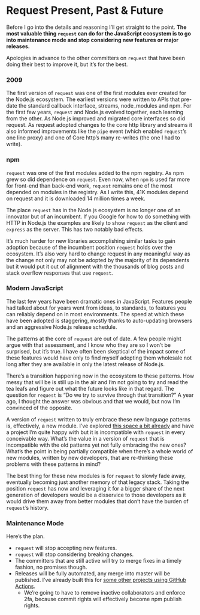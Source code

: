 # Request Present, Past & Future



Before I go into the details and reasoning I’ll get straight to the point. **The most valuable thing `request` can do for the JavaScript ecosystem is to go into maintenance mode and stop considering new features or major releases.**

Apologies in advance to the other committers on `request` that have been doing their best to improve it, but it’s for the best.

### 2009

The first version of `request` was one of the first modules ever created for the Node.js ecosystem. The earliest versions were written to APIs that pre-date the standard callback interface, streams, node\_modules and npm. For the first few years, `request` and Node.js evolved together, each learning from the other. As Node.js improved and migrated core interfaces so did request. As request adopted changes to the core http library and streams it also informed improvements like the `pipe` event \(which enabled `request`’s one line proxy\) and one of Core http’s many re-writes \(the one I had to write\).

### npm

`request` was one of the first modules added to the npm registry. As npm grew so did dependence on `request`. Even now, when `npm` is used far more for front-end than back-end work, `request` remains one of the most depended on modules in the registry. As I write this, 41K modules depend on request and it is downloaded 14 million times a week.

The place `request` has in the Node.js ecosystem is no longer one of an innovator but of an incumbent. If you Google for how to do something with HTTP in Node.js the examples are likely to show `request` as the client and `express` as the server. This has two notably bad effects.

It’s much harder for new libraries accomplishing similar tasks to gain adoption because of the incumbent position `request` holds over the ecosystem. It’s also very hard to change request in any meaningful way as the change not only may not be adopted by the majority of its dependents but it would put it out of alignment with the thousands of blog posts and stack overflow responses that use `request`.

### Modern JavaScript

The last few years have been dramatic ones in JavaScript. Features people had talked about for years went from ideas, to standards, to features you can reliably depend on in most environments. The speed at which these have been adopted is staggering, mostly thanks to auto-updating browsers and an aggressive Node.js release schedule.

The patterns at the core of `request` are out of date. A few people might argue with that assessment, and I know who they are so I won’t be surprised, but it’s true. I have often been skeptical of the impact some of these features would have only to find myself adopting them wholesale not long after they are available in only the latest release of Node.js.

There’s a transition happening now in the ecosystem to these patterns. How messy that will be is still up in the air and I’m not going to try and read the tea leafs and figure out what the future looks like in that regard. The question for `request` is “Do we try to survive through that transition?” A year ago, I thought the answer was obvious and that we would, but now I’m convinced of the opposite.

A version of `request` written to truly embrace these new language patterns is, effectively, a new module. I’ve explored [this space a bit already](https://github.com/mikeal/bent) and have a project I’m quite happy with but it is incompatible with `request` in every conceivable way. What’s the value in a version of `request` that is incompatible with the old patterns yet not fully embracing the new ones? What’s the point in being partially compatible when there’s a whole world of new modules, written by new developers, that are re-thinking these problems with these patterns in mind?

The best thing for these new modules is for `request` to slowly fade away, eventually becoming just another memory of that legacy stack. Taking the position `request` has now and leveraging it for a bigger share of the next generation of developers would be a disservice to those developers as it would drive them away from better modules that don’t have the burden of `request`’s history.

### Maintenance Mode

Here’s the plan.

* `request` will stop accepting new features.
* `request` will stop considering breaking changes.
* The committers that are still active will try to merge fixes in a timely fashion, no promises though.
* Releases will be fully automated, any merge into master will be published. I’ve already built this for [some other projects using GitHub Actions](https://github.com/mikeal/merge-release).
  * We’re going to have to remove inactive collaborators and enforce 2fa, because commit rights will effectively become npm publish rights.


